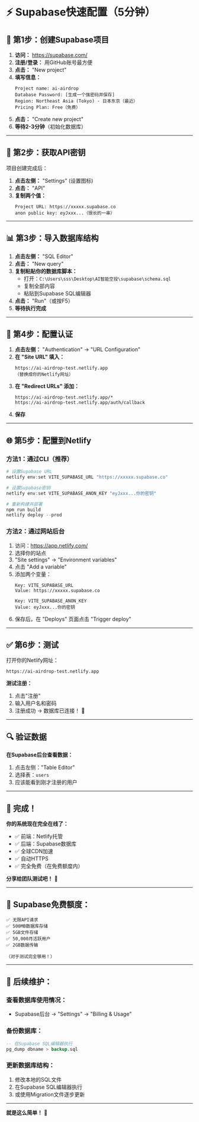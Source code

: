 # ⚡ **Supabase快速配置（5分钟）**

## 🚀 **第1步：创建Supabase项目**

1. **访问：** https://supabase.com/
2. **注册/登录：** 用GitHub账号最方便
3. **点击：** "New project"
4. **填写信息：**
   ```
   Project name: ai-airdrop
   Database Password: [生成一个强密码并保存]
   Region: Northeast Asia (Tokyo) - 日本东京（最近）
   Pricing Plan: Free（免费）
   ```
5. **点击：** "Create new project"
6. **等待2-3分钟**（初始化数据库）

---

## 🔑 **第2步：获取API密钥**

项目创建完成后：

1. **点击左侧：** "Settings" (设置图标)
2. **点击：** "API"
3. **复制两个值：**
   ```
   Project URL: https://xxxxx.supabase.co
   anon public key: eyJxxx...（很长的一串）
   ```

---

## 📊 **第3步：导入数据库结构**

1. **点击左侧：** "SQL Editor"
2. **点击：** "New query"
3. **复制粘贴你的数据库脚本：**
   - 打开：`C:\Users\sss\Desktop\AI智能空投\supabase\schema.sql`
   - 复制全部内容
   - 粘贴到Supabase SQL编辑器
4. **点击：** "Run"（或按F5）
5. **等待执行完成**

---

## 🔐 **第4步：配置认证**

1. **点击左侧：** "Authentication" → "URL Configuration"
2. **在 "Site URL" 填入：**
   ```
   https://ai-airdrop-test.netlify.app
   （替换成你的Netlify网址）
   ```
3. **在 "Redirect URLs" 添加：**
   ```
   https://ai-airdrop-test.netlify.app/*
   https://ai-airdrop-test.netlify.app/auth/callback
   ```
4. **保存**

---

## 🌐 **第5步：配置到Netlify**

### **方法1：通过CLI（推荐）**

```powershell
# 设置Supabase URL
netlify env:set VITE_SUPABASE_URL "https://xxxxx.supabase.co"

# 设置Supabase密钥
netlify env:set VITE_SUPABASE_ANON_KEY "eyJxxx...你的密钥"

# 重新构建并部署
npm run build
netlify deploy --prod
```

### **方法2：通过网站后台**

1. 访问：https://app.netlify.com/
2. 选择你的站点
3. "Site settings" → "Environment variables"
4. 点击 "Add a variable"
5. 添加两个变量：
   ```
   Key: VITE_SUPABASE_URL
   Value: https://xxxxx.supabase.co
   
   Key: VITE_SUPABASE_ANON_KEY
   Value: eyJxxx...你的密钥
   ```
6. 保存后，在 "Deploys" 页面点击 "Trigger deploy"

---

## ✅ **第6步：测试**

打开你的Netlify网址：
```
https://ai-airdrop-test.netlify.app
```

**测试注册：**
1. 点击"注册"
2. 输入用户名和密码
3. 注册成功 → 数据库已连接！ 🎉

---

## 🔍 **验证数据**

**在Supabase后台查看数据：**

1. 点击左侧："Table Editor"
2. 选择表：`users`
3. 应该能看到刚才注册的用户

---

## 🎯 **完成！**

**你的系统现在完全在线了：**
- ✅ 前端：Netlify托管
- ✅ 后端：Supabase数据库
- ✅ 全球CDN加速
- ✅ 自动HTTPS
- ✅ 完全免费（在免费额度内）

**分享给团队测试吧！** 🚀

---

## 📱 **Supabase免费额度：**

```
✅ 无限API请求
✅ 500MB数据库存储
✅ 5GB文件存储
✅ 50,000月活跃用户
✅ 2GB数据传输

（对于测试完全够用！）
```

---

## 🔧 **后续维护：**

### **查看数据库使用情况：**
- Supabase后台 → "Settings" → "Billing & Usage"

### **备份数据库：**
```sql
-- 在Supabase SQL编辑器执行
pg_dump dbname > backup.sql
```

### **更新数据库结构：**
1. 修改本地的SQL文件
2. 在Supabase SQL编辑器执行
3. 或使用Migration文件逐步更新

---

**就是这么简单！** 🎉








